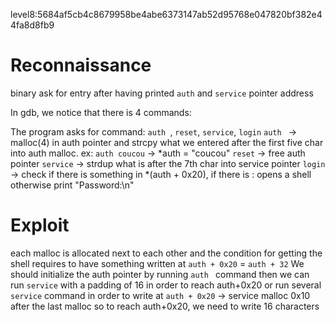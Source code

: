 level8:5684af5cb4c8679958be4abe6373147ab52d95768e047820bf382e44fa8d8fb9

# Reconnaissance

binary ask for entry after having printed `auth` and `service` pointer address

In gdb, we notice that there is 4 commands:

The program asks for command: `auth `, `reset`, `service`, `login`
`auth ` -> malloc(4) in auth pointer and strcpy what we entered after the first five char into auth malloc. ex: `auth coucou` -> *auth = "coucou"
`reset` -> free auth pointer
`service` -> strdup what is after the 7th char into service pointer
`login` -> check if there is something in *(auth + 0x20), if there is : opens a shell otherwise print "Password:\n"

# Exploit

each malloc is allocated next to each other and the condition for getting the shell requires to have something written at `auth + 0x20` = `auth + 32`
We should initialize the auth pointer by running `auth ` command
then we can run `service` with a padding of 16 in order to reach auth+0x20
or run several `service` command in order to write at `auth + 0x20`
-> service malloc 0x10 after the last malloc so to reach auth+0x20, we need to write 16 characters

